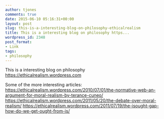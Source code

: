 ```yaml
---
author: tjones
comments: true
date: 2015-06-10 05:16:31+00:00
layout: post
slug: this-is-a-interesting-blog-on-philosophy-ethicalrealism
title: This is a interesting blog on philosophy https...
wordpress_id: 2348
post_format:
- Link
tags:
- philosophy
---
```


This is a interesting blog on philosophy 
https://ethicalrealism.wordpress.com

Some of the more interesting articles:
https://ethicalrealism.wordpress.com/2010/07/01/the-normative-web-an-argument-for-moral-realism-by-terance-cuneo/
https://ethicalrealism.wordpress.com/2011/05/20/the-debate-over-moral-realism/
https://ethicalrealism.wordpress.com/2011/07/19/the-isought-gap-how-do-we-get-ought-from-is/
